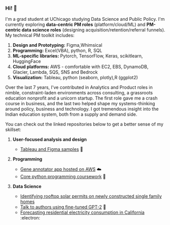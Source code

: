 ### Hi! 👋

I'm a grad student at UChicago studying Data Science and Public Policy. I'm currently exploring **data-centric PM roles** (platform/cloud/ML) and **PM-centric data science roles** (designing acquisition/retention/referral funnels). My technical PM toolkit includes:
 
 1. **Design and Prototyping:** Figma,Whimsical
 2. **Programming:** Excel(VBA), python, R, SQL
 3. **ML-specific libraries:** Pytorch, TensorFlow, Keras, scikitlearn, HuggingFace
 4. **Cloud platforms:** AWS - comfortable with EC2, EBS, DynamoDB, Glacier, Lambda, SQS, SNS and Bedrock
 5. **Visualization:** Tableau, python (seaborn, plotly),R (ggplot2) 

Over the last 7 years, I've contributed in Analytics and Product roles in nimble, constraint-laden environments across consulting, a grassroots education nonprofit and a unicorn startup. The first role gave me a crash course in business, and the last two helped shape my systems-thinking around policy, business and technology. I got tremendous insight into the Indian education system, both from a supply and demand side. 


You can check out the linked repositories below to get a better sense of my skillset:

1. **User-focused analysis and design**
   * [Tableau and Figma samples](https://github.com/eshanprashar/decks-and-designs/tree/main) 🎨

3. **Programming**
   * [Gene annotator app hosted on AWS](https://github.com/eshanprashar/cloud-annotator) ☁️
   * [Core python programming coursework](https://github.com/eshanprashar/capp-coursework/tree/main) 🐍
     
4. **Data Science**
   * [Identifying rooftop solar permits on newly constructed single family homes](https://github.com/eshanprashar/residential-solar)
   * [Talk to authors using fine-tuned GPT-2](https://github.com/eshanprashar/author-ai/tree/main) 🤖
   * [Forecasting residential electricity consumption in California](https://github.com/eshanprashar/energy-forecasting/tree/main) :electron:
